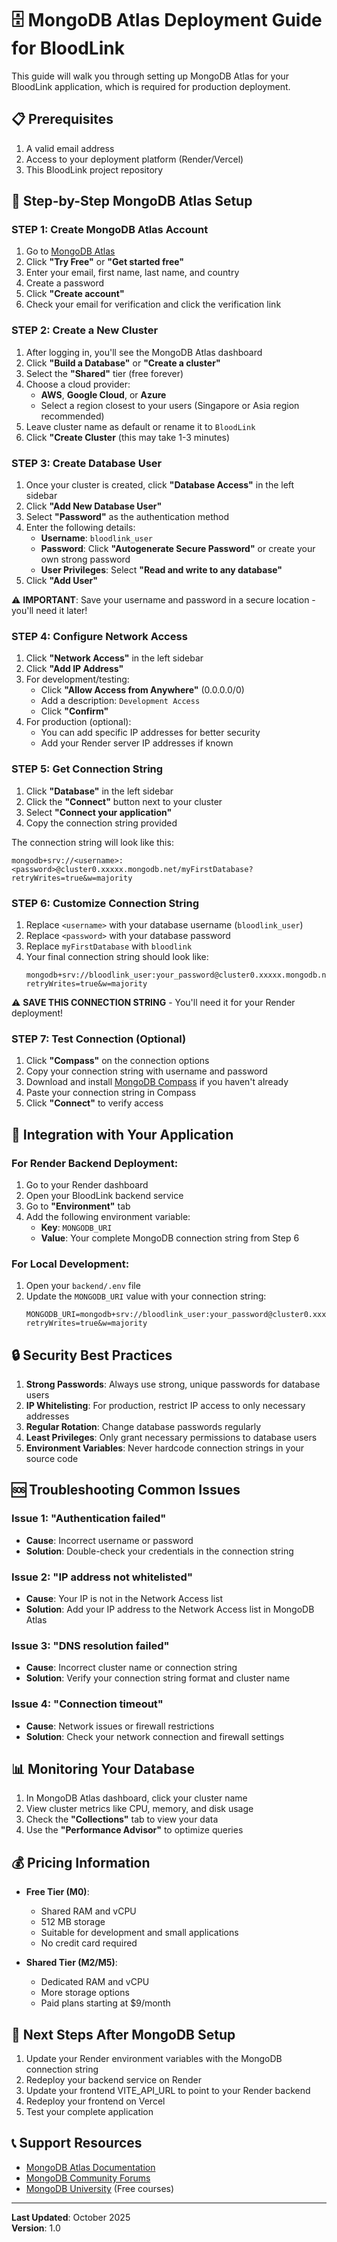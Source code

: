 # 🗄️ MongoDB Atlas Deployment Guide for BloodLink

This guide will walk you through setting up MongoDB Atlas for your BloodLink application, which is required for production deployment.

## 📋 Prerequisites

1. A valid email address
2. Access to your deployment platform (Render/Vercel)
3. This BloodLink project repository

## 🚀 Step-by-Step MongoDB Atlas Setup

### STEP 1: Create MongoDB Atlas Account

1. Go to [MongoDB Atlas](https://www.mongodb.com/cloud/atlas)
2. Click **"Try Free"** or **"Get started free"**
3. Enter your email, first name, last name, and country
4. Create a password
5. Click **"Create account"**
6. Check your email for verification and click the verification link

### STEP 2: Create a New Cluster

1. After logging in, you'll see the MongoDB Atlas dashboard
2. Click **"Build a Database"** or **"Create a cluster"**
3. Select the **"Shared"** tier (free forever)
4. Choose a cloud provider:
   - **AWS**, **Google Cloud**, or **Azure**
   - Select a region closest to your users (Singapore or Asia region recommended)
5. Leave cluster name as default or rename it to `BloodLink`
6. Click **"Create Cluster** (this may take 1-3 minutes)

### STEP 3: Create Database User

1. Once your cluster is created, click **"Database Access"** in the left sidebar
2. Click **"Add New Database User"**
3. Select **"Password"** as the authentication method
4. Enter the following details:
   - **Username**: `bloodlink_user`
   - **Password**: Click **"Autogenerate Secure Password"** or create your own strong password
   - **User Privileges**: Select **"Read and write to any database"**
5. Click **"Add User"**

⚠️ **IMPORTANT**: Save your username and password in a secure location - you'll need it later!

### STEP 4: Configure Network Access

1. Click **"Network Access"** in the left sidebar
2. Click **"Add IP Address"**
3. For development/testing:
   - Click **"Allow Access from Anywhere"** (0.0.0.0/0)
   - Add a description: `Development Access`
   - Click **"Confirm"**
4. For production (optional):
   - You can add specific IP addresses for better security
   - Add your Render server IP addresses if known

### STEP 5: Get Connection String

1. Click **"Database"** in the left sidebar
2. Click the **"Connect"** button next to your cluster
3. Select **"Connect your application"**
4. Copy the connection string provided

The connection string will look like this:
```
mongodb+srv://<username>:<password>@cluster0.xxxxx.mongodb.net/myFirstDatabase?retryWrites=true&w=majority
```

### STEP 6: Customize Connection String

1. Replace `<username>` with your database username (`bloodlink_user`)
2. Replace `<password>` with your database password
3. Replace `myFirstDatabase` with `bloodlink`
4. Your final connection string should look like:
   ```
   mongodb+srv://bloodlink_user:your_password@cluster0.xxxxx.mongodb.net/bloodlink?retryWrites=true&w=majority
   ```

⚠️ **SAVE THIS CONNECTION STRING** - You'll need it for your Render deployment!

### STEP 7: Test Connection (Optional)

1. Click **"Compass"** on the connection options
2. Copy your connection string with username and password
3. Download and install [MongoDB Compass](https://www.mongodb.com/products/compass) if you haven't already
4. Paste your connection string in Compass
5. Click **"Connect"** to verify access

## 🔧 Integration with Your Application

### For Render Backend Deployment:

1. Go to your Render dashboard
2. Open your BloodLink backend service
3. Go to **"Environment"** tab
4. Add the following environment variable:
   - **Key**: `MONGODB_URI`
   - **Value**: Your complete MongoDB connection string from Step 6

### For Local Development:

1. Open your `backend/.env` file
2. Update the `MONGODB_URI` value with your connection string:
   ```env
   MONGODB_URI=mongodb+srv://bloodlink_user:your_password@cluster0.xxxxx.mongodb.net/bloodlink?retryWrites=true&w=majority
   ```

## 🔒 Security Best Practices

1. **Strong Passwords**: Always use strong, unique passwords for database users
2. **IP Whitelisting**: For production, restrict IP access to only necessary addresses
3. **Regular Rotation**: Change database passwords regularly
4. **Least Privileges**: Only grant necessary permissions to database users
5. **Environment Variables**: Never hardcode connection strings in your source code

## 🆘 Troubleshooting Common Issues

### Issue 1: "Authentication failed"
- **Cause**: Incorrect username or password
- **Solution**: Double-check your credentials in the connection string

### Issue 2: "IP address not whitelisted"
- **Cause**: Your IP is not in the Network Access list
- **Solution**: Add your IP address to the Network Access list in MongoDB Atlas

### Issue 3: "DNS resolution failed"
- **Cause**: Incorrect cluster name or connection string
- **Solution**: Verify your connection string format and cluster name

### Issue 4: "Connection timeout"
- **Cause**: Network issues or firewall restrictions
- **Solution**: Check your network connection and firewall settings

## 📊 Monitoring Your Database

1. In MongoDB Atlas dashboard, click your cluster name
2. View cluster metrics like CPU, memory, and disk usage
3. Check the **"Collections"** tab to view your data
4. Use the **"Performance Advisor"** to optimize queries

## 💰 Pricing Information

- **Free Tier (M0)**: 
  - Shared RAM and vCPU
  - 512 MB storage
  - Suitable for development and small applications
  - No credit card required

- **Shared Tier (M2/M5)**:
  - Dedicated RAM and vCPU
  - More storage options
  - Paid plans starting at $9/month

## 🔄 Next Steps After MongoDB Setup

1. Update your Render environment variables with the MongoDB connection string
2. Redeploy your backend service on Render
3. Update your frontend VITE_API_URL to point to your Render backend
4. Redeploy your frontend on Vercel
5. Test your complete application

## 📞 Support Resources

- [MongoDB Atlas Documentation](https://docs.atlas.mongodb.com/)
- [MongoDB Community Forums](https://community.mongodb.com/)
- [MongoDB University](https://university.mongodb.com/) (Free courses)

---

**Last Updated**: October 2025  
**Version**: 1.0